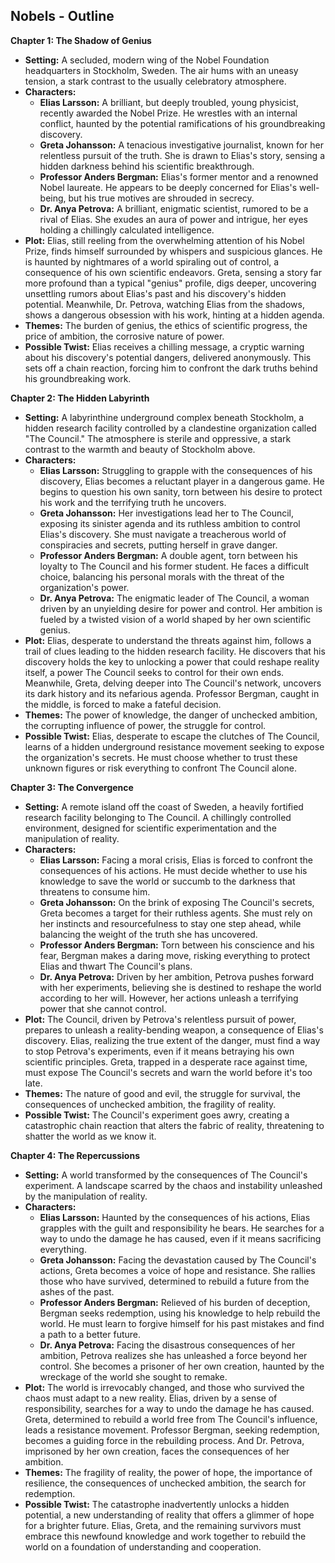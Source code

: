 ## Nobels - Outline

**Chapter 1: The Shadow of Genius**

* **Setting:** A secluded, modern wing of the Nobel Foundation headquarters in Stockholm, Sweden. The air hums with an uneasy tension, a stark contrast to the usually celebratory atmosphere. 
* **Characters:**
    * **Elias Larsson:**  A brilliant, but deeply troubled, young physicist, recently awarded the Nobel Prize. He wrestles with an internal conflict, haunted by the potential ramifications of his groundbreaking discovery.
    * **Greta Johansson:** A tenacious investigative journalist, known for her relentless pursuit of the truth. She is drawn to Elias's story, sensing a hidden darkness behind his scientific breakthrough.
    * **Professor Anders Bergman:** Elias's former mentor and a renowned Nobel laureate. He appears to be deeply concerned for Elias's well-being, but his true motives are shrouded in secrecy.
    * **Dr. Anya Petrova:** A brilliant, enigmatic scientist, rumored to be a rival of Elias. She exudes an aura of power and intrigue, her eyes holding a chillingly calculated intelligence. 
* **Plot:** Elias, still reeling from the overwhelming attention of his Nobel Prize, finds himself surrounded by whispers and suspicious glances. He is haunted by nightmares of a world spiraling out of control, a consequence of his own scientific endeavors. Greta, sensing a story far more profound than a typical "genius" profile, digs deeper, uncovering unsettling rumors about Elias's past and his discovery's hidden potential. Meanwhile, Dr. Petrova, watching Elias from the shadows, shows a dangerous obsession with his work, hinting at a hidden agenda. 
* **Themes:** The burden of genius, the ethics of scientific progress, the price of ambition, the corrosive nature of power.
* **Possible Twist:** Elias receives a chilling message, a cryptic warning about his discovery's potential dangers, delivered anonymously. This sets off a chain reaction, forcing him to confront the dark truths behind his groundbreaking work.

**Chapter 2: The Hidden Labyrinth**

* **Setting:** A labyrinthine underground complex beneath Stockholm, a hidden research facility controlled by a clandestine organization called "The Council." The atmosphere is sterile and oppressive, a stark contrast to the warmth and beauty of Stockholm above.
* **Characters:**
    * **Elias Larsson:** Struggling to grapple with the consequences of his discovery, Elias becomes a reluctant player in a dangerous game. He begins to question his own sanity, torn between his desire to protect his work and the terrifying truth he uncovers.
    * **Greta Johansson:**  Her investigations lead her to The Council, exposing its sinister agenda and its ruthless ambition to control Elias's discovery. She must navigate a treacherous world of conspiracies and secrets, putting herself in grave danger.
    * **Professor Anders Bergman:** A double agent, torn between his loyalty to The Council and his former student. He faces a difficult choice, balancing his personal morals with the threat of the organization's power.
    * **Dr. Anya Petrova:** The enigmatic leader of The Council, a woman driven by an unyielding desire for power and control. Her ambition is fueled by a twisted vision of a world shaped by her own scientific genius.
* **Plot:** Elias, desperate to understand the threats against him, follows a trail of clues leading to the hidden research facility. He discovers that his discovery holds the key to unlocking a power that could reshape reality itself, a power The Council seeks to control for their own ends. Meanwhile, Greta, delving deeper into The Council's network, uncovers its dark history and its nefarious agenda. Professor Bergman, caught in the middle, is forced to make a fateful decision. 
* **Themes:**  The power of knowledge, the danger of unchecked ambition, the corrupting influence of power, the struggle for control.
* **Possible Twist:** Elias, desperate to escape the clutches of The Council, learns of a hidden underground resistance movement seeking to expose the organization's secrets. He must choose whether to trust these unknown figures or risk everything to confront The Council alone.

**Chapter 3: The Convergence**

* **Setting:** A remote island off the coast of Sweden, a heavily fortified research facility belonging to The Council. A chillingly controlled environment, designed for scientific experimentation and the manipulation of reality.
* **Characters:**
    * **Elias Larsson:**  Facing a moral crisis, Elias is forced to confront the consequences of his actions. He must decide whether to use his knowledge to save the world or succumb to the darkness that threatens to consume him.
    * **Greta Johansson:**  On the brink of exposing The Council's secrets, Greta becomes a target for their ruthless agents. She must rely on her instincts and resourcefulness to stay one step ahead, while balancing the weight of the truth she has uncovered.
    * **Professor Anders Bergman:** Torn between his conscience and his fear, Bergman makes a daring move, risking everything to protect Elias and thwart The Council's plans.
    * **Dr. Anya Petrova:**  Driven by her ambition, Petrova pushes forward with her experiments, believing she is destined to reshape the world according to her will. However, her actions unleash a terrifying power that she cannot control.
* **Plot:**  The Council, driven by Petrova's relentless pursuit of power, prepares to unleash a reality-bending weapon, a consequence of Elias's discovery. Elias, realizing the true extent of the danger, must find a way to stop Petrova's experiments, even if it means betraying his own scientific principles. Greta, trapped in a desperate race against time, must expose The Council's secrets and warn the world before it's too late. 
* **Themes:** The nature of good and evil, the struggle for survival, the consequences of unchecked ambition, the fragility of reality.
* **Possible Twist:** The Council's experiment goes awry, creating a catastrophic chain reaction that alters the fabric of reality, threatening to shatter the world as we know it. 

**Chapter 4: The Repercussions**

* **Setting:**  A world transformed by the consequences of The Council's experiment. A landscape scarred by the chaos and instability unleashed by the manipulation of reality. 
* **Characters:**
    * **Elias Larsson:**  Haunted by the consequences of his actions, Elias grapples with the guilt and responsibility he bears. He searches for a way to undo the damage he has caused, even if it means sacrificing everything.
    * **Greta Johansson:**  Facing the devastation caused by The Council's actions, Greta becomes a voice of hope and resistance. She rallies those who have survived, determined to rebuild a future from the ashes of the past.
    * **Professor Anders Bergman:**  Relieved of his burden of deception, Bergman seeks redemption, using his knowledge to help rebuild the world. He must learn to forgive himself for his past mistakes and find a path to a better future.
    * **Dr. Anya Petrova:**  Facing the disastrous consequences of her ambition, Petrova realizes she has unleashed a force beyond her control. She becomes a prisoner of her own creation, haunted by the wreckage of the world she sought to remake.
* **Plot:**  The world is irrevocably changed, and those who survived the chaos must adapt to a new reality. Elias, driven by a sense of responsibility, searches for a way to undo the damage he has caused. Greta, determined to rebuild a world free from The Council's influence, leads a resistance movement.  Professor Bergman, seeking redemption, becomes a guiding force in the rebuilding process.  And Dr. Petrova, imprisoned by her own creation, faces the consequences of her ambition.
* **Themes:** The fragility of reality, the power of hope, the importance of resilience, the consequences of unchecked ambition, the search for redemption.
* **Possible Twist:** The catastrophe inadvertently unlocks a hidden potential, a new understanding of reality that offers a glimmer of hope for a brighter future. Elias, Greta, and the remaining survivors must embrace this newfound knowledge and work together to rebuild the world on a foundation of understanding and cooperation. 
